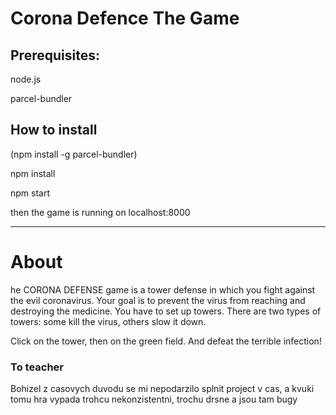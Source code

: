 # Corona Defence The Game

## Prerequisites:
node.js

parcel-bundler

## How to install
(npm install -g parcel-bundler)

npm install

npm start

then the game is running on localhost:8000

<hr>


# About
he CORONA DEFENSE game is a tower defense in which you fight against the evil coronavirus. 
Your goal is to prevent the virus from reaching and destroying the medicine. You have to set up towers. There are two types of towers: some kill the virus, others slow it down.

Click on the tower, then on the green field. And defeat the terrible infection!


### To teacher

Bohizel z casovych duvodu se mi nepodarzilo splnit project v cas, 
a kvuki tomu hra vypada trohcu nekonzistentni, trochu drsne a jsou tam bugy